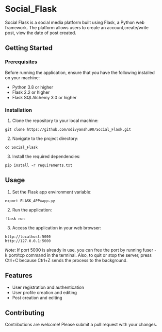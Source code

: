 # Social_Flask
Social Flask is a social media platform built using Flask, a Python web framework. The platform allows users to create an account,create/write post, view the date of post created.

## Getting Started
### Prerequisites
Before running the application, ensure that you have the following installed on your machine:
- Python 3.8 or higher
- Flask 2.2 or higher
- Flask SQLAlchemy 3.0 or higher

### Installation
1. Clone the repository to your local machine:
```
git clone https://github.com/sdivyanshu90/Social_Flask.git
```

2. Navigate to the project directory:
```
cd Social_Flask
```

3. Install the required dependencies:
```
pip install -r requirements.txt
```

## Usage
1. Set the Flask app environment variable:
```
export FLASK_APP=app.py
```

2. Run the application:
```
flask run
```

3. Access the application in your web browser:
```
http://localhost:5000
http://127.0.0.1:5000
```

*Note*: If port 5000 is already in use, you can free the port by running fuser -k port/tcp command in the terminal.
Also, to quit or stop the server, press Ctrl+C because Ctrl+Z sends the process to the background.

## Features
- User registration and authentication
- User profile creation and editing
- Post creation and editing

## Contributing
Contributions are welcome! Please submit a pull request with your changes.

